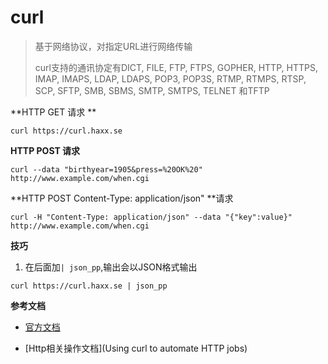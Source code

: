 # curl

> 基于网络协议，对指定URL进行网络传输
>
> curl支持的通讯协定有DICT, FILE, FTP, FTPS, GOPHER, HTTP, HTTPS, IMAP, IMAPS, LDAP, LDAPS, POP3, POP3S, RTMP, RTMPS, RTSP, SCP, SFTP, SMB, SBMS, SMTP, SMTPS, TELNET 和TFTP



**HTTP  GET 请求 **



```shell
curl https://curl.haxx.se
```



**HTTP POST 请求**



```shell
curl --data "birthyear=1905&press=%20OK%20"  http://www.example.com/when.cgi
```



**HTTP POST  Content-Type: application/json" **请求

```shell
curl -H "Content-Type: application/json" --data "{"key":value}"  http://www.example.com/when.cgi
```





**技巧**

1. 在后面加`| json_pp`,输出会以JSON格式输出

```shell
curl https://curl.haxx.se | json_pp
```





**参考文档**

- [官方文档](https://curl.haxx.se/)

- [Http相关操作文档](Using curl to automate HTTP jobs)